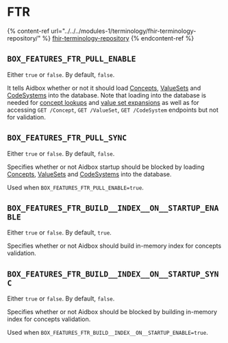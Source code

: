 # FTR

{% content-ref url="../../../modules-1/terminology/fhir-terminology-repository/" %}
[fhir-terminology-repository](../../../modules-1/terminology/fhir-terminology-repository/)
{% endcontent-ref %}

## `BOX_FEATURES_FTR_PULL_ENABLE`

Either `true` or `false`. By default, `false`.

It tells Aidbox whether or not it should load [Concepts](../../../modules-1/terminology/concept.md), [ValueSets](../../../modules-1/terminology/valueset/) and [CodeSystems](../../../modules-1/terminology/codesystem-and-concept/) into the database. Note that loading into the database is needed for [concept lookups](../../../modules-1/terminology/codesystem-and-concept/concept-lookup.md) and [value set expansions](../../../modules-1/terminology/valueset/value-set-expansion.md) as well as for accessing `GET /Concept`, `GET /ValueSet`, `GET /CodeSystem` endpoints but not for validation.

## `BOX_FEATURES_FTR_PULL_SYNC`

Either `true` or `false`. By default, `false`.

Specifies whether or not Aidbox startup should be blocked by loading [Concepts](../../../modules-1/terminology/concept.md), [ValueSets](../../../modules-1/terminology/valueset/) and [CodeSystems](../../../modules-1/terminology/codesystem-and-concept/) into the database.

Used when `BOX_FEATURES_FTR_PULL_ENABLE=true`.

## `BOX_FEATURES_FTR_BUILD__INDEX__ON__STARTUP_ENABLE`

Either `true` or `false`. By default, `true`.

Specifies whether or not Aidbox should build in-memory index for concepts validation.

## `BOX_FEATURES_FTR_BUILD__INDEX__ON__STARTUP_SYNC`

Either `true` or `false`. By default, `false`.

Specifies whether or not Aidbox should be blocked by building in-memory index for concepts validation.

Used when `BOX_FEATURES_FTR_BUILD__INDEX__ON__STARTUP_ENABLE=true`.
